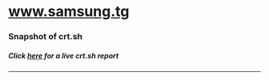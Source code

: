 # www.samsung.tg
### Snapshot of crt.sh
##### Click [here](https://crt.sh/?q=A84834DE96A70C70B8E8F0F2A4DE99CEE99ABDC5B280C358944DCBC22CEE07C2) for a live crt.sh report

---
